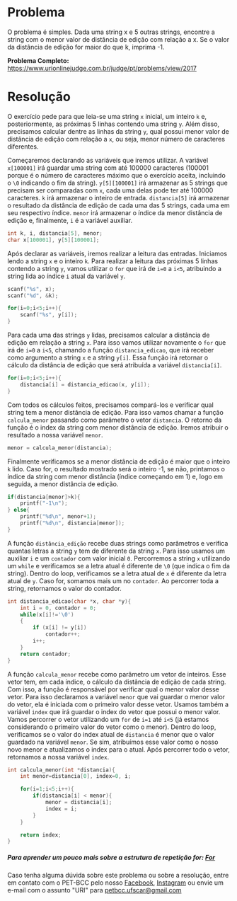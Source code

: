 # Problema

O problema é simples. Dada uma string x e 5 outras strings, encontre a string com o menor valor de distância de edição com relação a x. Se o valor da distância de edição for maior do que k, imprima -1.

**Problema Completo:**
https://www.urionlinejudge.com.br/judge/pt/problems/view/2017

# Resolução

O exercício pede para que leia-se uma string `x` inicial, um inteiro `k` e, posteriormente, as próximas 5 linhas contendo uma string `y`. Além disso, precisamos calcular dentre as linhas da string `y`, qual possui menor valor de distância de edição com relação a `x`, ou seja, menor número de caracteres diferentes.

Começaremos declarando as variáveis que iremos utilizar. A variável `x[100001]` irá guardar uma string com até 100000 caracteres (100001 porque é o número de caracteres máximo que o exercício aceita, incluindo o `\0` indicando o fim da string). `y[5][100001]` irá armazenar as 5 strings que precisam ser comparadas com `x`, cada uma delas pode ter até 100000 caracteres. `k` irá armazenar o inteiro de entrada. `distancia[5]` irá armazenar o resultado da distância de edição de cada uma das 5 strings, cada uma em seu respectivo índice. `menor` irá armazenar o índice da menor distância de edição e, finalmente, `i` é a variável auxiliar.

```c
int k, i, distancia[5], menor;
char x[100001], y[5][100001];
```

Após declarar as variáveis, iremos realizar a leitura das entradas. Iniciamos lendo a string `x` e o inteiro `k`. Para realizar a leitura das próximas 5 linhas contendo a string `y`, vamos utilizar o `for` que irá de `i=0` a `i<5`, atribuindo a string lida ao índice `i` atual da variável `y`.

```c
scanf("%s", x);
scanf("%d", &k);

for(i=0;i<5;i++){
    scanf("%s", y[i]);
}
```

Para cada uma das strings `y` lidas, precisamos calcular a distância de edição em relação a string `x`. Para isso vamos utilizar novamente o `for` que irá de `i=0` a `i<5`, chamando a função `distancia_edicao`, que irá receber como argumento a string `x` e a string `y[i]`. Essa função irá retornar o cálculo da distância de edição que será atribuída a variável `distancia[i]`.

```c
for(i=0;i<5;i++){
    distancia[i] = distancia_edicao(x, y[i]);
}
```

Com todos os cálculos feitos, precisamos compará-los e verificar qual string tem a menor distância de edição. Para isso vamos chamar a função `calcula_menor` passando como parâmetro o vetor `distancia`. O retorno da função é o index da string com menor distância de edição. Iremos atribuir o resultado a nossa variável `menor`.

```c
menor = calcula_menor(distancia);
```

Finalmente verificamos se a menor distância de edição é maior que o inteiro `k` lido. Caso for, o resultado mostrado será o inteiro -1, se não, printamos o índice da string com menor distância (índice começando em 1) e, logo em seguida, a menor distância de edição.

```c
if(distancia[menor]>k){
    printf("-1\n");
} else{
    printf("%d\n", menor+1);
    printf("%d\n", distancia[menor]);
}
```

A função `distância_edição` recebe duas strings como parâmetros e verifica quantas letras a string `y` tem de diferente da string `x`. Para isso usamos um auxiliar `i` e um `contador` com valor inicial `0`. Percorremos a string `x` utilizando um `while` e verificamos se a letra atual é diferente de `\0` (que indica o fim da string). Dentro do loop, verificamos se a letra atual de `x` é diferente da letra atual de `y`. Caso for, somamos mais um no `contador`. Ao percorrer toda a string, retornamos o valor do contador.

```c
int distancia_edicao(char *x, char *y){
    int i = 0, contador = 0;
    while(x[i]!='\0')
    {
        if (x[i] != y[i])
            contador++;
        i++;
    }
    return contador;
}
```

A função `calcula_menor` recebe como parâmetro um vetor de inteiros. Esse vetor tem, em cada índice, o cálculo da distância de edição de cada string. Com isso, a função é responsável por verificar qual o menor valor desse vetor. Para isso declaramos a variável `menor` que vai guardar o menor valor do vetor, ela é iniciada com o primeiro valor desse vetor. Usamos também a variável `index` que irá guardar o index do vetor que possui o menor valor. Vamos percorrer o vetor utilizando um `for` de `i=1` até `i<5` (já estamos considerando o primeiro valor do vetor como o menor). Dentro do loop, verificamos se o valor do index atual de `distancia` é menor que o valor guardado na variável `menor`. Se sim, atribuímos esse valor como o nosso novo menor e atualizamos o index para o atual. Após percorrer todo o vetor, retornamos a nossa variável `index`.

```c
int calcula_menor(int *distancia){
    int menor=distancia[0], index=0, i;

    for(i=1;i<5;i++){
        if(distancia[i] < menor){
            menor = distancia[i];
            index = i;
        }
    }

    return index;
}
```

##### Para aprender um pouco mais sobre a estrutura de repetição for: [For](http://linguagemc.com.br/a-estrutura-de-repeticao-for-em-c/)

Caso tenha alguma dúvida sobre este problema ou sobre a resolução, entre em contato com o PET-BCC pelo nosso
[Facebook](https://www.facebook.com/petbcc/),
[Instagram](https://www.instagram.com/petbcc.ufscar/)
ou envie um e-mail com o assunto "URI" para petbcc.ufscar@gmail.com
